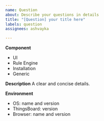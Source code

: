 ```yaml
---
name: Question
about: Describe your questions in details
title: "[Question] your title here"
labels: question
assignees: ashvayka

---
```


**Component**

<!-- Choose one of the following and delete all others. -->
 * UI
 * Rule Engine
 * Installation
 * Generic

**Description**
A clear and concise details.

**Environment**
<!-- Add information about your environment and ThingsBoard version if applicable -->
 * OS:  name and version
 * ThingsBoard: version
 * Browser: name and version

